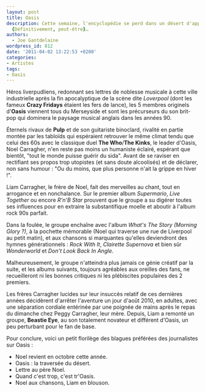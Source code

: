 ```yaml
---
layout: post
title: Oasis
description: Cette semaine, l'encyclopédie se perd dans un désert d'approximations.
  {Définitivement, peut-être}…
authors:
  - Joe Gantdelaine
wordpress_id: 812
date: '2011-04-02 13:22:53 +0200'
categories:
- Artistes
tags:
- Oasis
---
```

Héros liverpudliens, redonnant ses lettres de noblesse musicale à cette ville industrielle après la fin apocalyptique de la scène dite *Loverpool* (dont les fameux __Crazy Fridays__ étaient les fers de lance), les 5 membres originels d'__Oasis__ viennent tous du Merseyside et sont les précurseurs du son brit-pop qui dominera le paysage musical anglais dans les années 90.

Éternels rivaux de __Pulp__ et de son guitariste binoclard, rivalité en partie montée par les tabloïds qui espéraient retrouver le même climat tendu que celui des 60s avec le classique duel __The Who__/__The Kinks__, le leader d'Oasis, Noel Carragher, n'en reste pas moins un humaniste éclairé, espérant que bientôt, "tout le monde puisse guérir du sida". Avant de se raviser en rectifiant ses propos trop utopistes (et sans doute alcoolisés) et de déclarer, non sans humour : "Ou du moins, que plus personne n'ait la grippe en hiver !".

Liam Carragher, le frère de Noel, fait des merveilles au chant, tout en arrogance et en nonchalance. Sur le premier album *Supermario*, *Live Together* ou encore *R'n'B Star* prouvent que le groupe a su digérer toutes ses influences pour en extraire la substantifique moelle et aboutir à l'album rock 90s parfait.

Dans la foulée, le groupe enchaîne avec l'album *What's The Story (Morning Glory ?)*, à la pochette mémorable (Noel qui traverse une rue de Liverpool au petit matin), et aux chansons si marquantes qu'elles deviendront des hymnes générationnels : *Rock With It*, *Clairette Supernova* et bien sûr *Wonderworld* et *Don't Look Back In Angle*.

Malheureusement, le groupe n'atteindra plus jamais ce génie créatif par la suite, et les albums suivants, toujours agréables aux oreilles des fans, ne recueilleront ni les bonnes critiques ni les plébiscites populaires des 2 premiers.

Les frères Carragher lucides sur leur insuccès relatif de ces dernières années décidèrent d'arrêter l'aventure un jour d'août 2010, en adultes, avec une séparation cordiale entérinée par une poignée de mains après le repas du dimanche chez Peggy Carragher, leur mère. Depuis, Liam a remonté un groupe, __Beastie Eye__, au son totalement novateur et différent d'Oasis, un peu perturbant pour le fan de base.

Pour conclure, voici un petit florilège des blagues préférées des journalistes sur Oasis :

- Noel revient en octobre cette année.
- Oasis : la traversée du désert.
- Lettre au père Noel.
- Quand c'est trop, c'est tr'Oasis.
- Noel aux chansons, Liam en blouson.
